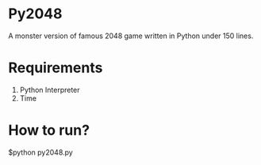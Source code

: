# Py2048
A monster version of famous 2048 game written in Python under 150 lines.

# Requirements
1. Python Interpreter
2. Time

# How to run?
$python py2048.py
